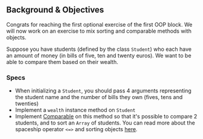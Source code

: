 ## Background & Objectives

Congrats for reaching the first optional exercise of the first OOP block. We will now work on an exercise to mix sorting and comparable methods with objects.

Suppose you have students (defined by the class `Student`) who each have an amount of money (in bills of five, ten and twenty euros). We want to be able to compare them based on their wealth.

### Specs

- When initializing a `Student`, you should pass 4 arguments representing the student name and the number of bills they own (fives, tens and twenties)
- Implement a `wealth` instance method on `Student`
- Implement [Comparable](https://ruby-doc.org/core-3.1.2/Comparable.html) on this method so that it's possible to compare 2 students, and to sort an `Array` of students. You can read more about the spaceship operator `<=>` and sorting objects [here](http://stackoverflow.com/a/28014514).
